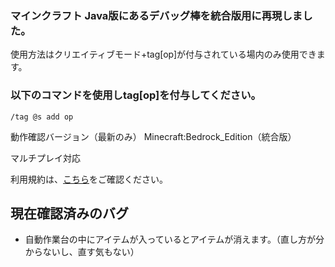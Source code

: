### マインクラフト Java版にあるデバッグ棒を統合版用に再現しました。
使用方法はクリエイティブモード+tag[op]が付与されている場内のみ使用できます。

### 以下のコマンドを使用しtag[op]を付与してください。
```
/tag @s add op
```

動作確認バージョン（最新のみ）
Minecraft:Bedrock_Edition（統合版）

マルチプレイ対応

利用規約は、[こちら](LICENSE.md)をご確認ください。

## 現在確認済みのバグ
- 自動作業台の中にアイテムが入っているとアイテムが消えます。（直し方が分からないし、直す気もない）
